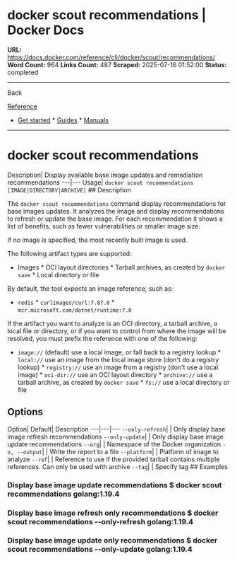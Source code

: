 # docker scout recommendations | Docker Docs

**URL:** https://docs.docker.com/reference/cli/docker/scout/recommendations/
**Word Count:** 964
**Links Count:** 487
**Scraped:** 2025-07-16 01:52:00
**Status:** completed

---

Back

[Reference](https://docs.docker.com/reference/)

  * [Get started](https://docs.docker.com/get-started/)   * [Guides](https://docs.docker.com/guides/)   * [Manuals](https://docs.docker.com/manuals/)

* * *

# docker scout recommendations

Description| Display available base image updates and remediation recommendations   ---|---   Usage| `docker scout recommendations [IMAGE|DIRECTORY|ARCHIVE]`      ## Description

The `docker scout recommendations` command display recommendations for base images updates. It analyzes the image and display recommendations to refresh or update the base image. For each recommendation it shows a list of benefits, such as fewer vulnerabilities or smaller image size.

If no image is specified, the most recently built image is used.

The following artifact types are supported:

  * Images   * OCI layout directories   * Tarball archives, as created by `docker save`   * Local directory or file

By default, the tool expects an image reference, such as:

  * `redis`   * `curlimages/curl:7.87.0`   * `mcr.microsoft.com/dotnet/runtime:7.0`

If the artifact you want to analyze is an OCI directory, a tarball archive, a local file or directory, or if you want to control from where the image will be resolved, you must prefix the reference with one of the following:

  * `image://` \(default\) use a local image, or fall back to a registry lookup   * `local://` use an image from the local image store \(don't do a registry lookup\)   * `registry://` use an image from a registry \(don't use a local image\)   * `oci-dir://` use an OCI layout directory   * `archive://` use a tarball archive, as created by `docker save`   * `fs://` use a local directory or file

## Options

Option| Default| Description   ---|---|---   `--only-refresh`| | Only display base image refresh recommendations   `--only-update`| | Only display base image update recommendations   `--org`| | Namespace of the Docker organization   `-o, --output`| | Write the report to a file   `--platform`| | Platform of image to analyze   `--ref`| | Reference to use if the provided tarball contains multiple references.   Can only be used with archive   `--tag`| | Specify tag      ## Examples

### Display base image update recommendations               $ docker scout recommendations golang:1.19.4     

### Display base image refresh only recommendations               $ docker scout recommendations --only-refresh golang:1.19.4     

### Display base image update only recommendations               $ docker scout recommendations --only-update golang:1.19.4